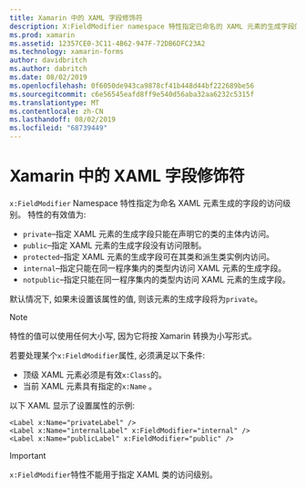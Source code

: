 ```yaml
---
title: Xamarin 中的 XAML 字段修饰符
description: X:FieldModifier namespace 特性指定已命名的 XAML 元素的生成字段的访问级别。
ms.prod: xamarin
ms.assetid: 12357CE0-3C11-4B62-947F-72DB6DFC23A2
ms.technology: xamarin-forms
author: davidbritch
ms.author: dabritch
ms.date: 08/02/2019
ms.openlocfilehash: 0f6050de943ca9878cf41b448d44bf222689be56
ms.sourcegitcommit: c6e56545eafd8ff9e540d56aba32aa6232c5315f
ms.translationtype: MT
ms.contentlocale: zh-CN
ms.lasthandoff: 08/02/2019
ms.locfileid: "68739449"
---
```

# <a name="xaml-field-modifiers-in-xamarinforms"></a>Xamarin 中的 XAML 字段修饰符

`x:FieldModifier` Namespace 特性指定为命名 XAML 元素生成的字段的访问级别。 特性的有效值为:

- `private`–指定 XAML 元素的生成字段只能在声明它的类的主体内访问。
- `public`–指定 XAML 元素的生成字段没有访问限制。
- `protected`–指定 XAML 元素的生成字段可在其类和派生类实例内访问。
- `internal`–指定只能在同一程序集内的类型内访问 XAML 元素的生成字段。
- `notpublic`–指定只能在同一程序集内的类型内访问 XAML 元素的生成字段。

默认情况下, 如果未设置该属性的值, 则该元素的生成字段将为`private`。

> [!NOTE]
> 特性的值可以使用任何大小写, 因为它将按 Xamarin 转换为小写形式。

若要处理某个`x:FieldModifier`属性, 必须满足以下条件:

- 顶级 XAML 元素必须是有效`x:Class`的。
- 当前 XAML 元素具有指定的`x:Name` 。

以下 XAML 显示了设置属性的示例:

```xaml
<Label x:Name="privateLabel" />
<Label x:Name="internalLabel" x:FieldModifier="internal" />
<Label x:Name="publicLabel" x:FieldModifier="public" />
```

> [!IMPORTANT]
> `x:FieldModifier`特性不能用于指定 XAML 类的访问级别。
